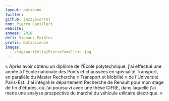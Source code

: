 ```yaml
---
layout: personne
twitter:
github: jazzypierrot
nom: Pierre Camilleri
website:
annees: 2018
defi: Signaux Faibles
profil: Datascience
images:
  - /img/portfolio/PierreCamilleri.jpg
---
```


« Après avoir obtenu un diplôme de l'École polytechnique, j'ai effectué
une année à l'École nationale des Ponts et chaussées en spécialité
Transport, en parallèle du Master Recherche « Transport et Mobilité »
de l'Université Paris-Est. J'ai intégré le département Recherche de
Renault pour mon stage de fin d'études, où j'ai poursuivi avec une thèse
CIFRE, dans laquelle j'ai mené une analyse prospective du marché du
véhicule utilitaire électrique. »
